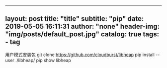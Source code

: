 
---
layout:     post
title:      "title"
subtitle:   "pip"
date:       2019-05-05 16:11:31
author:     "none"
header-img: "img/posts/default_post.jpg"
catalog: true
tags:
    - tag
---

用户模式安装包
git clone https://github.com/cloudburst/libheap
pip install --user ./libheap/
pip show libheap 
 
